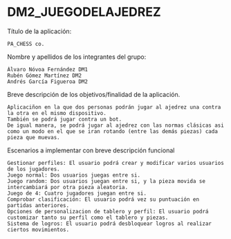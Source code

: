# DM2_JUEGODELAJEDREZ
Título de la aplicación:

    PA_CHESS co.

Nombre y apellidos de los integrantes del grupo:

    Álvaro Nóvoa Fernández DM1
    Rubén Gómez Martínez DM2
    Andrés García Figueroa DM2

Breve descripción de los objetivos/finalidad de la aplicación.

    Aplicaciñon en la que dos personas podrán jugar al ajedrez una contra la otra en el mismo dispositivo.
    También se podrá jugar contra un bot.
    De igual manera, se podrá jugar al ajedrez con las normas clásicas asi como un modo en el que se iran rotando (entre las demás piezas) cada pieza que muevas.

Escenarios a implementar con breve descripción funcional

    Gestionar perfiles: El usuario podrá crear y modificar varios usuarios de los jugadores.
    Juego normal: Dos usuarios juegas entre si.
    Juego random: Dos usuarios juegan entre si, y la pieza movida se intercambiará por otra pieza aleatoria.
    Juego de 4: Cuatro jugadores juegan entre si.
    Comprobar clasificación: El usuario podrá vez su puntuación en partidas anteriores.
    Opciones de personalizacion de tablero y perfil: El usuario podrá customizar tanto su perfil como el tablero y piezas.
    Sistema de logros: El usuario podrá desbloquear logros al realizar ciertos movimientos.
